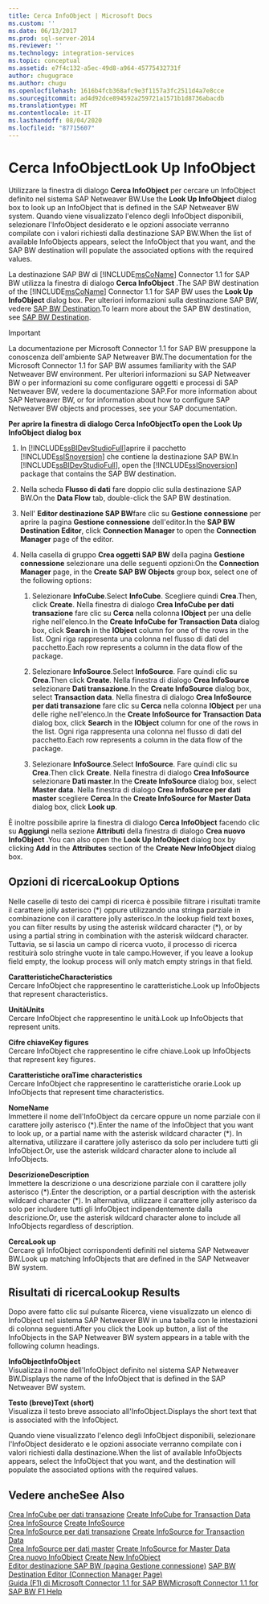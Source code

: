 ```yaml
---
title: Cerca InfoObject | Microsoft Docs
ms.custom: ''
ms.date: 06/13/2017
ms.prod: sql-server-2014
ms.reviewer: ''
ms.technology: integration-services
ms.topic: conceptual
ms.assetid: e7f4c132-a5ec-49d8-a964-45775432731f
author: chugugrace
ms.author: chugu
ms.openlocfilehash: 1616b4fcb368afc9e3f1157a3fc2511d4a7e8cce
ms.sourcegitcommit: ad4d92dce894592a259721a1571b1d8736abacdb
ms.translationtype: MT
ms.contentlocale: it-IT
ms.lasthandoff: 08/04/2020
ms.locfileid: "87715607"
---
```

# <a name="look-up-infoobject"></a><span data-ttu-id="276c5-102">Cerca InfoObject</span><span class="sxs-lookup"><span data-stu-id="276c5-102">Look Up InfoObject</span></span>
  <span data-ttu-id="276c5-103">Utilizzare la finestra di dialogo **Cerca InfoObject** per cercare un InfoObject definito nel sistema SAP Netweaver BW.</span><span class="sxs-lookup"><span data-stu-id="276c5-103">Use the **Look Up InfoObject** dialog box to look up an InfoObject that is defined in the SAP Netweaver BW system.</span></span> <span data-ttu-id="276c5-104">Quando viene visualizzato l'elenco degli InfoObject disponibili, selezionare l'InfoObject desiderato e le opzioni associate verranno compilate con i valori richiesti dalla destinazione SAP BW.</span><span class="sxs-lookup"><span data-stu-id="276c5-104">When the list of available InfoObjects appears, select the InfoObject that you want, and the SAP BW destination will populate the associated options with the required values.</span></span>  
  
 <span data-ttu-id="276c5-105">La destinazione SAP BW di [!INCLUDE[msCoName](../../includes/msconame-md.md)] Connector 1.1 for SAP BW utilizza la finestra di dialogo **Cerca InfoObject** .</span><span class="sxs-lookup"><span data-stu-id="276c5-105">The SAP BW destination of the [!INCLUDE[msCoName](../../includes/msconame-md.md)] Connector 1.1 for SAP BW uses the **Look Up InfoObject** dialog box.</span></span> <span data-ttu-id="276c5-106">Per ulteriori informazioni sulla destinazione SAP BW, vedere [SAP BW Destination](sap-bw-destination.md).</span><span class="sxs-lookup"><span data-stu-id="276c5-106">To learn more about the SAP BW destination, see [SAP BW Destination](sap-bw-destination.md).</span></span>  
  
> [!IMPORTANT]  
>  <span data-ttu-id="276c5-107">La documentazione per Microsoft Connector 1.1 for SAP BW presuppone la conoscenza dell'ambiente SAP Netweaver BW.</span><span class="sxs-lookup"><span data-stu-id="276c5-107">The documentation for the Microsoft Connector 1.1 for SAP BW assumes familiarity with the SAP Netweaver BW environment.</span></span> <span data-ttu-id="276c5-108">Per ulteriori informazioni su SAP Netweaver BW o per informazioni su come configurare oggetti e processi di SAP Netweaver BW, vedere la documentazione SAP.</span><span class="sxs-lookup"><span data-stu-id="276c5-108">For more information about SAP Netweaver BW, or for information about how to configure SAP Netweaver BW objects and processes, see your SAP documentation.</span></span>  
  
 <span data-ttu-id="276c5-109">**Per aprire la finestra di dialogo Cerca InfoObject**</span><span class="sxs-lookup"><span data-stu-id="276c5-109">**To open the Look Up InfoObject dialog box**</span></span>  
  
1.  <span data-ttu-id="276c5-110">In [!INCLUDE[ssBIDevStudioFull](../../includes/ssbidevstudiofull-md.md)]aprire il pacchetto [!INCLUDE[ssISnoversion](../../includes/ssisnoversion-md.md)] che contiene la destinazione SAP BW.</span><span class="sxs-lookup"><span data-stu-id="276c5-110">In [!INCLUDE[ssBIDevStudioFull](../../includes/ssbidevstudiofull-md.md)], open the [!INCLUDE[ssISnoversion](../../includes/ssisnoversion-md.md)] package that contains the SAP BW destination.</span></span>  
  
2.  <span data-ttu-id="276c5-111">Nella scheda **Flusso di dati** fare doppio clic sulla destinazione SAP BW.</span><span class="sxs-lookup"><span data-stu-id="276c5-111">On the **Data Flow** tab, double-click the SAP BW destination.</span></span>  
  
3.  <span data-ttu-id="276c5-112">Nell' **Editor destinazione SAP BW**fare clic su **Gestione connessione** per aprire la pagina **Gestione connessione** dell'editor.</span><span class="sxs-lookup"><span data-stu-id="276c5-112">In the **SAP BW Destination Editor**, click **Connection Manager** to open the **Connection Manager** page of the editor.</span></span>  
  
4.  <span data-ttu-id="276c5-113">Nella casella di gruppo **Crea oggetti SAP BW** della pagina **Gestione connessione** selezionare una delle seguenti opzioni:</span><span class="sxs-lookup"><span data-stu-id="276c5-113">On the **Connection Manager** page, in the **Create SAP BW Objects** group box, select one of the following options:</span></span>  
  
    1.  <span data-ttu-id="276c5-114">Selezionare **InfoCube**.</span><span class="sxs-lookup"><span data-stu-id="276c5-114">Select **InfoCube**.</span></span> <span data-ttu-id="276c5-115">Scegliere quindi **Crea**.</span><span class="sxs-lookup"><span data-stu-id="276c5-115">Then, click **Create**.</span></span> <span data-ttu-id="276c5-116">Nella finestra di dialogo **Crea InfoCube per dati transazione** fare clic su **Cerca** nella colonna **IObject** per una delle righe nell'elenco.</span><span class="sxs-lookup"><span data-stu-id="276c5-116">In the **Create InfoCube for Transaction Data** dialog box, click **Search** in the **IObject** column for one of the rows in the list.</span></span> <span data-ttu-id="276c5-117">Ogni riga rappresenta una colonna nel flusso di dati del pacchetto.</span><span class="sxs-lookup"><span data-stu-id="276c5-117">Each row represents a column in the data flow of the package.</span></span>  
  
    2.  <span data-ttu-id="276c5-118">Selezionare **InfoSource**.</span><span class="sxs-lookup"><span data-stu-id="276c5-118">Select **InfoSource**.</span></span> <span data-ttu-id="276c5-119">Fare quindi clic su **Crea**.</span><span class="sxs-lookup"><span data-stu-id="276c5-119">Then click **Create**.</span></span> <span data-ttu-id="276c5-120">Nella finestra di dialogo **Crea InfoSource** selezionare **Dati transazione**.</span><span class="sxs-lookup"><span data-stu-id="276c5-120">In the **Create InfoSource** dialog box, select **Transaction data**.</span></span> <span data-ttu-id="276c5-121">Nella finestra di dialogo **Crea InfoSource per dati transazione** fare clic su **Cerca** nella colonna **IObject** per una delle righe nell'elenco.</span><span class="sxs-lookup"><span data-stu-id="276c5-121">In the **Create InfoSource for Transaction Data** dialog box, click **Search** in the **IObject** column for one of the rows in the list.</span></span> <span data-ttu-id="276c5-122">Ogni riga rappresenta una colonna nel flusso di dati del pacchetto.</span><span class="sxs-lookup"><span data-stu-id="276c5-122">Each row represents a column in the data flow of the package.</span></span>  
  
    3.  <span data-ttu-id="276c5-123">Selezionare **InfoSource**.</span><span class="sxs-lookup"><span data-stu-id="276c5-123">Select **InfoSource**.</span></span> <span data-ttu-id="276c5-124">Fare quindi clic su **Crea**.</span><span class="sxs-lookup"><span data-stu-id="276c5-124">Then click **Create**.</span></span> <span data-ttu-id="276c5-125">Nella finestra di dialogo **Crea InfoSource** selezionare **Dati master**.</span><span class="sxs-lookup"><span data-stu-id="276c5-125">In the **Create InfoSource** dialog box, select **Master data**.</span></span> <span data-ttu-id="276c5-126">Nella finestra di dialogo **Crea InfoSource per dati master** scegliere **Cerca**.</span><span class="sxs-lookup"><span data-stu-id="276c5-126">In the **Create InfoSource for Master Data** dialog box, click **Look up**.</span></span>  
  
 <span data-ttu-id="276c5-127">È inoltre possibile aprire la finestra di dialogo **Cerca InfoObject** facendo clic su **Aggiungi** nella sezione **Attributi** della finestra di dialogo **Crea nuovo InfoObject** .</span><span class="sxs-lookup"><span data-stu-id="276c5-127">You can also open the **Look Up InfoObject** dialog box by clicking **Add** in the **Attributes** section of the **Create New InfoObject** dialog box.</span></span>  
  
## <a name="lookup-options"></a><span data-ttu-id="276c5-128">Opzioni di ricerca</span><span class="sxs-lookup"><span data-stu-id="276c5-128">Lookup Options</span></span>  
 <span data-ttu-id="276c5-129">Nelle caselle di testo dei campi di ricerca è possibile filtrare i risultati tramite il carattere jolly asterisco (\*) oppure utilizzando una stringa parziale in combinazione con il carattere jolly asterisco.</span><span class="sxs-lookup"><span data-stu-id="276c5-129">In the lookup field text boxes, you can filter results by using the asterisk wildcard character (\*), or by using a partial string in combination with the asterisk wildcard character.</span></span> <span data-ttu-id="276c5-130">Tuttavia, se si lascia un campo di ricerca vuoto, il processo di ricerca restituirà solo stringhe vuote in tale campo.</span><span class="sxs-lookup"><span data-stu-id="276c5-130">However, if you leave a lookup field empty, the lookup process will only match empty strings in that field.</span></span>  
  
 <span data-ttu-id="276c5-131">**Caratteristiche**</span><span class="sxs-lookup"><span data-stu-id="276c5-131">**Characteristics**</span></span>  
 <span data-ttu-id="276c5-132">Cercare InfoObject che rappresentino le caratteristiche.</span><span class="sxs-lookup"><span data-stu-id="276c5-132">Look up InfoObjects that represent characteristics.</span></span>  
  
 <span data-ttu-id="276c5-133">**Unità**</span><span class="sxs-lookup"><span data-stu-id="276c5-133">**Units**</span></span>  
 <span data-ttu-id="276c5-134">Cercare InfoObject che rappresentino le unità.</span><span class="sxs-lookup"><span data-stu-id="276c5-134">Look up InfoObjects that represent units.</span></span>  
  
 <span data-ttu-id="276c5-135">**Cifre chiave**</span><span class="sxs-lookup"><span data-stu-id="276c5-135">**Key figures**</span></span>  
 <span data-ttu-id="276c5-136">Cercare InfoObject che rappresentino le cifre chiave.</span><span class="sxs-lookup"><span data-stu-id="276c5-136">Look up InfoObjects that represent key figures.</span></span>  
  
 <span data-ttu-id="276c5-137">**Caratteristiche ora**</span><span class="sxs-lookup"><span data-stu-id="276c5-137">**Time characteristics**</span></span>  
 <span data-ttu-id="276c5-138">Cercare InfoObject che rappresentino le caratteristiche orarie.</span><span class="sxs-lookup"><span data-stu-id="276c5-138">Look up InfoObjects that represent time characteristics.</span></span>  
  
 <span data-ttu-id="276c5-139">**Nome**</span><span class="sxs-lookup"><span data-stu-id="276c5-139">**Name**</span></span>  
 <span data-ttu-id="276c5-140">Immettere il nome dell'InfoObject da cercare oppure un nome parziale con il carattere jolly asterisco (\*).</span><span class="sxs-lookup"><span data-stu-id="276c5-140">Enter the name of the InfoObject that you want to look up, or a partial name with the asterisk wildcard character (\*).</span></span> <span data-ttu-id="276c5-141">In alternativa, utilizzare il carattere jolly asterisco da solo per includere tutti gli InfoObject.</span><span class="sxs-lookup"><span data-stu-id="276c5-141">Or, use the asterisk wildcard character alone to include all InfoObjects.</span></span>  
  
 <span data-ttu-id="276c5-142">**Descrizione**</span><span class="sxs-lookup"><span data-stu-id="276c5-142">**Description**</span></span>  
 <span data-ttu-id="276c5-143">Immettere la descrizione o una descrizione parziale con il carattere jolly asterisco (\*).</span><span class="sxs-lookup"><span data-stu-id="276c5-143">Enter the description, or a partial description with the asterisk wildcard character (\*).</span></span> <span data-ttu-id="276c5-144">In alternativa, utilizzare il carattere jolly asterisco da solo per includere tutti gli InfoObject indipendentemente dalla descrizione.</span><span class="sxs-lookup"><span data-stu-id="276c5-144">Or, use the asterisk wildcard character alone to include all InfoObjects regardless of description.</span></span>  
  
 <span data-ttu-id="276c5-145">**Cerca**</span><span class="sxs-lookup"><span data-stu-id="276c5-145">**Look up**</span></span>  
 <span data-ttu-id="276c5-146">Cercare gli InfoObject corrispondenti definiti nel sistema SAP Netweaver BW.</span><span class="sxs-lookup"><span data-stu-id="276c5-146">Look up matching InfoObjects that are defined in the SAP Netweaver BW system.</span></span>  
  
## <a name="lookup-results"></a><span data-ttu-id="276c5-147">Risultati di ricerca</span><span class="sxs-lookup"><span data-stu-id="276c5-147">Lookup Results</span></span>  
 <span data-ttu-id="276c5-148">Dopo avere fatto clic sul pulsante Ricerca, viene visualizzato un elenco di InfoObject nel sistema SAP Netweaver BW in una tabella con le intestazioni di colonna seguenti.</span><span class="sxs-lookup"><span data-stu-id="276c5-148">After you click the Look up button, a list of the InfoObjects in the SAP Netweaver BW system appears in a table with the following column headings.</span></span>  
  
 <span data-ttu-id="276c5-149">**InfoObject**</span><span class="sxs-lookup"><span data-stu-id="276c5-149">**InfoObject**</span></span>  
 <span data-ttu-id="276c5-150">Visualizza il nome dell'InfoObject definito nel sistema SAP Netweaver BW.</span><span class="sxs-lookup"><span data-stu-id="276c5-150">Displays the name of the InfoObject that is defined in the SAP Netweaver BW system.</span></span>  
  
 <span data-ttu-id="276c5-151">**Testo (breve)**</span><span class="sxs-lookup"><span data-stu-id="276c5-151">**Text (short)**</span></span>  
 <span data-ttu-id="276c5-152">Visualizza il testo breve associato all'InfoObject.</span><span class="sxs-lookup"><span data-stu-id="276c5-152">Displays the short text that is associated with the InfoObject.</span></span>  
  
 <span data-ttu-id="276c5-153">Quando viene visualizzato l'elenco degli InfoObject disponibili, selezionare l'InfoObject desiderato e le opzioni associate verranno compilate con i valori richiesti dalla destinazione.</span><span class="sxs-lookup"><span data-stu-id="276c5-153">When the list of available InfoObjects appears, select the InfoObject that you want, and the destination will populate the associated options with the required values.</span></span>  
  
## <a name="see-also"></a><span data-ttu-id="276c5-154">Vedere anche</span><span class="sxs-lookup"><span data-stu-id="276c5-154">See Also</span></span>  
 <span data-ttu-id="276c5-155">[Crea InfoCube per dati transazione](create-infocube-for-transaction-data.md) </span><span class="sxs-lookup"><span data-stu-id="276c5-155">[Create InfoCube for Transaction Data](create-infocube-for-transaction-data.md) </span></span>  
 <span data-ttu-id="276c5-156">[Crea InfoSource](create-infosource.md) </span><span class="sxs-lookup"><span data-stu-id="276c5-156">[Create InfoSource](create-infosource.md) </span></span>  
 <span data-ttu-id="276c5-157">[Crea InfoSource per dati transazione](create-infosource-for-transaction-data.md) </span><span class="sxs-lookup"><span data-stu-id="276c5-157">[Create InfoSource for Transaction Data](create-infosource-for-transaction-data.md) </span></span>  
 <span data-ttu-id="276c5-158">[Crea InfoSource per dati master](create-infosource-for-master-data.md) </span><span class="sxs-lookup"><span data-stu-id="276c5-158">[Create InfoSource for Master Data](create-infosource-for-master-data.md) </span></span>  
 <span data-ttu-id="276c5-159">[Crea nuovo InfoObject](create-new-infoobject.md) </span><span class="sxs-lookup"><span data-stu-id="276c5-159">[Create New InfoObject](create-new-infoobject.md) </span></span>  
 <span data-ttu-id="276c5-160">[Editor destinazione SAP BW &#40;pagina Gestione connessione&#41;](sap-bw-destination-editor-connection-manager-page.md) </span><span class="sxs-lookup"><span data-stu-id="276c5-160">[SAP BW Destination Editor &#40;Connection Manager Page&#41;](sap-bw-destination-editor-connection-manager-page.md) </span></span>  
 [<span data-ttu-id="276c5-161">Guida (F1) di Microsoft Connector 1.1 for SAP BW</span><span class="sxs-lookup"><span data-stu-id="276c5-161">Microsoft Connector 1.1 for SAP BW F1 Help</span></span>](../microsoft-connector-for-sap-bw-f1-help.md)  
  
  
